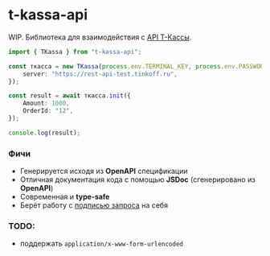 # t-kassa-api

WIP. Библиотека для взаимодействия с [API Т-Кассы](https://www.tbank.ru/kassa/dev/payments/index.html).

```ts
import { TKassa } from "t-kassa-api";

const ткасса = new TKassa(process.env.TERMINAL_KEY, process.env.PASSWORD, {
    server: "https://rest-api-test.tinkoff.ru",
});

const result = await ткасса.init({
    Amount: 1000,
    OrderId: "12",
});

console.log(result);
```

### Фичи

-   Генерируется исходя из **OpenAPI** спецификации
-   Отличная документация кода с помощью **JSDoc** (сгенерировано из **OpenAPI**)
-   Современная и **type-safe**
-   Берёт работу с [подписью запроса](https://www.tbank.ru/kassa/dev/payments/index.html#section/Podpis-zaprosa) на себя

### TODO:

-   поддержать `application/x-www-form-urlencoded`
